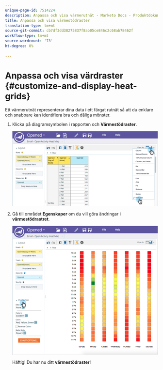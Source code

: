 ```yaml
---
unique-page-id: 7514224
description: Anpassa och visa värmerutnät - Marketo Docs - Produktdokumentation
title: Anpassa och visa värmestödraster
translation-type: tm+mt
source-git-commit: cb7df3dd38275837f8ab05ce846c2c68ab78462f
workflow-type: tm+mt
source-wordcount: '73'
ht-degree: 0%

---
```



# Anpassa och visa värdraster {#customize-and-display-heat-grids}

Ett värmerutnät representerar dina data i ett färgat rutnät så att du enklare och snabbare kan identifiera bra och dåliga mönster.

1. Klicka på diagramsymbolen i rapporten och **Värmestödraster**.

   ![](assets/image2015-5-4-15-3a2-3a17.png)

1. Gå till området **Egenskaper** om du vill göra ändringar i **värmestödrastret**.

   ![](assets/image2015-5-4-16-3a7-3a9.png)

   Häftig! Du har nu ditt **värmestödraster**!
